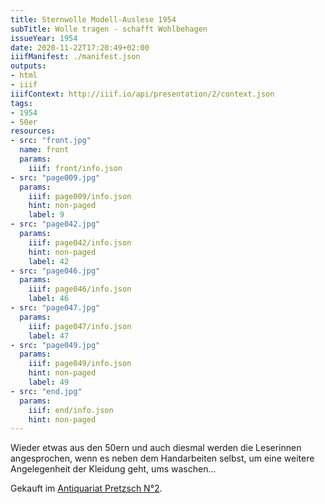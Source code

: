 ```yaml
---
title: Sternwolle Modell-Auslese 1954
subTitle: Wolle tragen - schafft Wohlbehagen
issueYear: 1954
date: 2020-11-22T17:20:49+02:00
iiifManifest: ./manifest.json
outputs:
- html
- iiif
iiifContext: http://iiif.io/api/presentation/2/context.json
tags:
- 1954
- 50er
resources:
- src: "front.jpg"
  name: front
  params:
    iiif: front/info.json
- src: "page009.jpg"
  params:
    iiif: page009/info.json
    hint: non-paged
    label: 9
- src: "page042.jpg"
  params:
    iiif: page042/info.json
    hint: non-paged
    label: 42
- src: "page046.jpg"
  params:
    iiif: page046/info.json
    label: 46
- src: "page047.jpg"
  params:
    iiif: page047/info.json
    label: 47
- src: "page049.jpg"
  params:
    iiif: page049/info.json
    hint: non-paged
    label: 49
- src: "end.jpg"
  params:
    iiif: end/info.json
    hint: non-paged
---
```

Wieder etwas aus den 50ern und auch diesmal werden die Leserinnen angesprochen, wenn es neben dem Handarbeiten selbst, um eine weitere Angelegenheit der Kleidung geht, ums waschen...
<!--more-->
<div class="source">Gekauft im <a href="https://antiquariat-pretzsch.de/">Antiquariat Pretzsch N°2</a>.</div>
